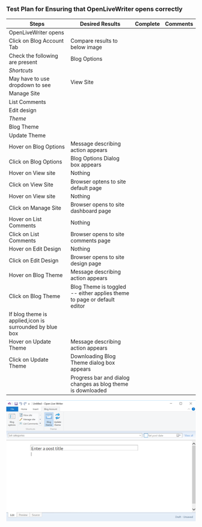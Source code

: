 ### Test Plan for Ensuring that OpenLiveWriter opens correctly
Steps                 | Desired Results                | Complete | Comments
----------------------|--------------------------------|----------| --------
OpenLiveWriter opens |  |   |
Click on Blog Account Tab | Compare results to below image | |
Check the following are present | Blog Options | | 
 | *Shortcuts*  | | 
 May have to use dropdown to see |   View Site  | | 
 |   Manage Site | | 
 |   List Comments | | 
 |   Edit design | |
 | *Theme* | | 
 |   Blog Theme | | 
 |   Update Theme | | 
 Hover on Blog Options | Message describing action appears | |
 Click on Blog Options | Blog Options Dialog box appears | |
 Hover on View site | Nothing | |
 Click on View Site | Browser optens to site default page | |
 Hover on View site | Nothing | |
 Click on Manage Site | Browser opens to site dashboard page | |
 Hover on List Comments | Nothing | |
 Click on List Comments | Browser opens to site comments page | | 
 Hover on Edit Design | Nothing | | 
 Click on Edit Design | Browser opens to site design page | |
 Hover on Blog Theme | Message describing action appears | | 
 Click on Blog Theme | Blog Theme is toggled -- either applies theme to page or default editor | | 
   | If blog theme is applied,icon is surrounded by blue box  | |
 Hover on Update Theme | Message describing action appears | | 
 Click on Update Theme | Downloading Blog Theme dialog box appears | |
            | Progress bar and dialog changes as blog theme is downloaded 
  

![Blog Account Tab](images/blogAccountTab.png)

